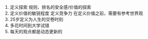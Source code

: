 1. 定义探索
   规则、排名的安全感/价值的探索
2. 定义价值的敏锐程度
   定义竞争力
   在定义价值之前，需要有参考世界观
3. 25岁定义为人生的交卷时刻
4. 多花时间到大学试错
5. 每天的观点都是动态更新的